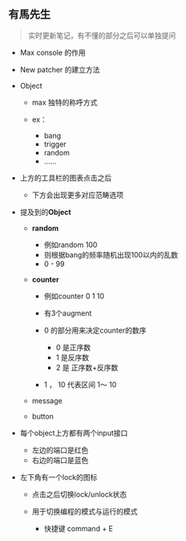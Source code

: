 ## 有馬先生

> 实时更新笔记，有不懂的部分之后可以单独提问 



- Max console  的作用

- New patcher 的建立方法

- Object 

  - max 独特的称呼方式

  - ex：
    - bang 
    - trigger 
    - random
    - ......

- 上方的工具栏的图表点击之后

  - 下方会出现更多对应范畴选项

  

- 提及到的**Object**

  - **random** 

    - 例如random 100
    - 则根据bang的频率随机出现100以内的乱数  
    - 0 - 99

  - **counter** 

    - 例如counter 0 1 10 

    - 有3个augment 

    - 0 的部分用来决定counter的数序

      - 0 是正序数
      - 1 是反序数
      - 2 是 正序数+反序数

    - 1 ， 10 代表区间 1～ 10

      

  - message 

  - button

- 每个object上方都有两个input接口
  - 左边的端口是红色 
  - 右边的端口是蓝色

- 左下角有一个lock的图标

  - 点击之后切换lock/unlock状态

  - 用于切换编程的模式与运行的模式 

    - 快捷键  command + E

      



